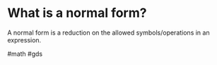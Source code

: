 # What is a normal form? 
A normal form is a reduction on the allowed symbols/operations in an expression.

#math #gds